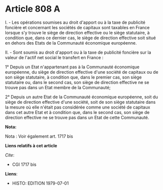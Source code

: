 # Article 808 A

I. - Les opérations soumises au droit d'apport ou à la taxe de publicité foncière et concernant les sociétés de capitaux sont
taxables en France lorsque s'y trouve le siège de direction effective ou le siège statutaire, à condition que, dans ce
dernier cas, le siège de direction effective soit situé en dehors des Etats de la Communauté économique européenne.

II. - Sont soumis au droit d'apport ou à la taxe de publicité foncière sur la valeur de l'actif net social le transfert en
France :

1° Depuis un Etat n'appartenant pas à la Communauté économique européenne, du siège de direction effective d'une société de
capitaux ou de son siège statutaire, à condition que, dans le premier cas, son siège statutaire ou, dans le second cas, son
siège de direction effective ne se trouve pas dans un Etat membre de la Communauté;

2° Depuis un autre Etat de la Communauté économique européenne, soit du siège de direction effective d'une société, soit de
son siège statutaire dans la mesure où elle n'était pas considérée comme une société de capitaux dans cet autre Etat et à
condition que, dans le second cas, son siège de direction effective ne se trouve pas dans un Etat de cette Communauté.

**Nota:**

Nota : Voir également art. 1717 bis

**Liens relatifs à cet article**

_Cite_:

  - CGI 1717 bis

**Liens**:

  - HISTO: EDITION 1979-07-01
